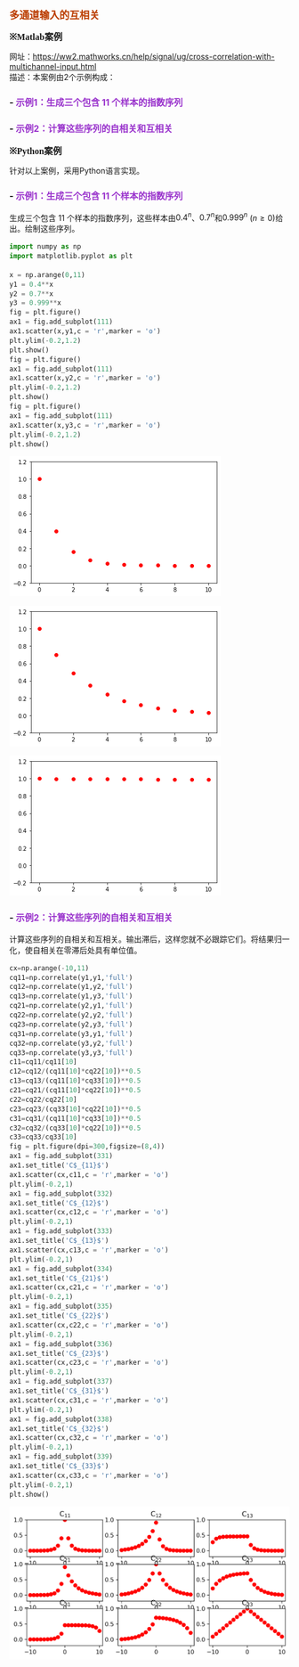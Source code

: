 **<font size=4 color=#BB3D00 face=微软雅黑>多通道输入的互相关</font>**

<font size=3  face=微软雅黑>**※Matlab案例**</font> 

网址：https://ww2.mathworks.cn/help/signal/ug/cross-correlation-with-multichannel-input.html   
描述：本案例由2个示例构成：   
### - <font size=3 color=DarkOrChid>示例1：生成三个包含 11 个样本的指数序列</font>
### - <font size=3 color=DarkOrChid>示例2：计算这些序列的自相关和互相关</font>

<font size=3 face=微软雅黑>**※Python案例**</font> 

针对以上案例，采用Python语言实现。

### - <font size=3 color=DarkOrChid>示例1：生成三个包含 11 个样本的指数序列</font>

生成三个包含 11 个样本的指数序列，这些样本由$0.4^{n}$、$0.7^{n}$和$0.999^{n}$ $(n\geq0)$给出。绘制这些序列。


```python
import numpy as np  
import matplotlib.pyplot as plt 

x = np.arange(0,11)  
y1 = 0.4**x 
y2 = 0.7**x 
y3 = 0.999**x 
fig = plt.figure()  
ax1 = fig.add_subplot(111)   
ax1.scatter(x,y1,c = 'r',marker = 'o')  
plt.ylim(-0.2,1.2)
plt.show()
fig = plt.figure()  
ax1 = fig.add_subplot(111)   
ax1.scatter(x,y2,c = 'r',marker = 'o')  
plt.ylim(-0.2,1.2)
plt.show()
fig = plt.figure()  
ax1 = fig.add_subplot(111)   
ax1.scatter(x,y3,c = 'r',marker = 'o')  
plt.ylim(-0.2,1.2)
plt.show()
```


    
![png](%E5%A4%9A%E9%80%9A%E9%81%93%E8%BE%93%E5%85%A5%E7%9A%84%E4%BA%92%E7%9B%B8%E5%85%B3_files/%E5%A4%9A%E9%80%9A%E9%81%93%E8%BE%93%E5%85%A5%E7%9A%84%E4%BA%92%E7%9B%B8%E5%85%B3_7_0.png)
    



    
![png](%E5%A4%9A%E9%80%9A%E9%81%93%E8%BE%93%E5%85%A5%E7%9A%84%E4%BA%92%E7%9B%B8%E5%85%B3_files/%E5%A4%9A%E9%80%9A%E9%81%93%E8%BE%93%E5%85%A5%E7%9A%84%E4%BA%92%E7%9B%B8%E5%85%B3_7_1.png)
    



    
![png](%E5%A4%9A%E9%80%9A%E9%81%93%E8%BE%93%E5%85%A5%E7%9A%84%E4%BA%92%E7%9B%B8%E5%85%B3_files/%E5%A4%9A%E9%80%9A%E9%81%93%E8%BE%93%E5%85%A5%E7%9A%84%E4%BA%92%E7%9B%B8%E5%85%B3_7_2.png)
    


### - <font size=3 color=DarkOrChid>示例2：计算这些序列的自相关和互相关</font>

计算这些序列的自相关和互相关。输出滞后，这样您就不必跟踪它们。将结果归一化，使自相关在零滞后处具有单位值。


```python
cx=np.arange(-10,11)
cq11=np.correlate(y1,y1,'full')
cq12=np.correlate(y1,y2,'full')
cq13=np.correlate(y1,y3,'full')
cq21=np.correlate(y2,y1,'full')
cq22=np.correlate(y2,y2,'full')
cq23=np.correlate(y2,y3,'full')
cq31=np.correlate(y3,y1,'full')
cq32=np.correlate(y3,y2,'full')
cq33=np.correlate(y3,y3,'full')
c11=cq11/cq11[10]
c12=cq12/(cq11[10]*cq22[10])**0.5
c13=cq13/(cq11[10]*cq33[10])**0.5
c21=cq21/(cq11[10]*cq22[10])**0.5
c22=cq22/cq22[10]
c23=cq23/(cq33[10]*cq22[10])**0.5
c31=cq31/(cq11[10]*cq33[10])**0.5
c32=cq32/(cq33[10]*cq22[10])**0.5
c33=cq33/cq33[10]
fig = plt.figure(dpi=300,figsize=(8,4))  
ax1 = fig.add_subplot(331)   
ax1.set_title('C$_{11}$')
ax1.scatter(cx,c11,c = 'r',marker = 'o')  
plt.ylim(-0.2,1)
ax1 = fig.add_subplot(332)   
ax1.set_title('C$_{12}$')
ax1.scatter(cx,c12,c = 'r',marker = 'o')  
plt.ylim(-0.2,1)
ax1 = fig.add_subplot(333)   
ax1.set_title('C$_{13}$')
ax1.scatter(cx,c13,c = 'r',marker = 'o')  
plt.ylim(-0.2,1)
ax1 = fig.add_subplot(334)   
ax1.set_title('C$_{21}$')
ax1.scatter(cx,c21,c = 'r',marker = 'o')  
plt.ylim(-0.2,1)
ax1 = fig.add_subplot(335)   
ax1.set_title('C$_{22}$')
ax1.scatter(cx,c22,c = 'r',marker = 'o')  
plt.ylim(-0.2,1)
ax1 = fig.add_subplot(336)   
ax1.set_title('C$_{23}$')
ax1.scatter(cx,c23,c = 'r',marker = 'o')  
plt.ylim(-0.2,1) 
ax1 = fig.add_subplot(337)   
ax1.set_title('C$_{31}$')
ax1.scatter(cx,c31,c = 'r',marker = 'o')  
plt.ylim(-0.2,1)
ax1 = fig.add_subplot(338)   
ax1.set_title('C$_{32}$')
ax1.scatter(cx,c32,c = 'r',marker = 'o')  
plt.ylim(-0.2,1)
ax1 = fig.add_subplot(339)   
ax1.set_title('C$_{33}$')
ax1.scatter(cx,c33,c = 'r',marker = 'o')  
plt.ylim(-0.2,1)
plt.show()
```


    
![png](%E5%A4%9A%E9%80%9A%E9%81%93%E8%BE%93%E5%85%A5%E7%9A%84%E4%BA%92%E7%9B%B8%E5%85%B3_files/%E5%A4%9A%E9%80%9A%E9%81%93%E8%BE%93%E5%85%A5%E7%9A%84%E4%BA%92%E7%9B%B8%E5%85%B3_10_0.png)
    



```python

```
